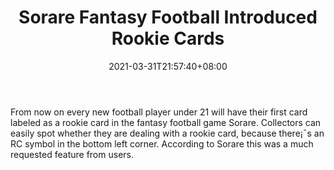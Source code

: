 ﻿---
title: "Sorare Fantasy Football Introduced Rookie Cards"
date: 2021-03-31T21:57:40+08:00
lastmod: 2021-03-31T16:45:40+08:00
draft: false
authors: ["Edlyn"]
description: "From now on every new football player under 21 will have their first card labeled as a rookie card in the fantasy football game Sorare. Collectors can easily spot whether they are dealing with a rookie card, because there¡¯s an RC symbol in the bottom left corner. According to Sorare this was a much requested feature from users."
featuredImage: "sorare-fantasy-football-introduced-rookie-cards.png"
tags: ["Virtual World","Play to Earn"]
categories: ["news"]
news: ["Virtual World"]
weight: 
lightgallery: true
pinned: false
recommend: false
recommend1: false
---

From now on every new football player under 21 will have their first card labeled as a rookie card in the fantasy football game Sorare. Collectors can easily spot whether they are dealing with a rookie card, because there¡¯s an RC symbol in the bottom left corner. According to Sorare this was a much requested feature from users.

<!--more-->

